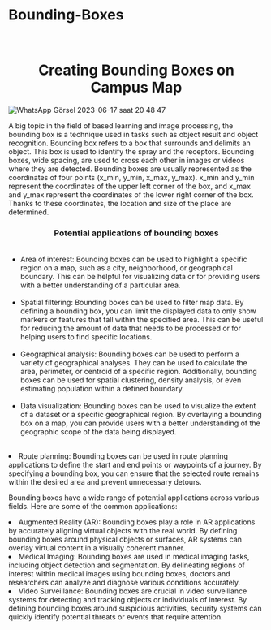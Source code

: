 # Bounding-Boxes
**<br><h1 align="center"> Creating Bounding Boxes on Campus Map </h1>**

![WhatsApp Görsel 2023-06-17 saat 20 48 47](https://github.com/GMT-352/final-project-groups-x2/assets/85685449/0b5eae0c-d5e7-4279-ad37-d419b83707c1)

A big topic in the field of based learning and image processing, the bounding box is a technique used in tasks such as object result and object recognition. Bounding box refers to a box that surrounds and delimits an object. This box is used to identify the spray and the receptors. Bounding boxes, wide spacing, are used to cross each other in images or videos where they are detected. Bounding boxes are usually represented as the coordinates of four points (x_min, y_min, x_max, y_max). x_min and y_min represent the coordinates of the upper left corner of the box, and x_max and y_max represent the coordinates of the lower right corner of the box. Thanks to these coordinates, the location and size of the place are determined.

<h3 align="center">Potential applications of bounding boxes</h3>

<ul>
  <br><li>Area of interest: Bounding boxes can be used to highlight a specific region on a map, such as a city, neighborhood, or geographical boundary. This can be helpful for visualizing data or for providing users with a better understanding of a particular area.</li>
  <br><li>Spatial filtering: Bounding boxes can be used to filter map data. By defining a bounding box, you can limit the displayed data to only show markers or features that fall within the specified area. This can be useful for reducing the amount of data that needs to be processed or for helping users to find specific locations.</li>
  <br><li>Geographical analysis: Bounding boxes can be used to perform a variety of geographical analyses. They can be used to calculate the area, perimeter, or centroid of a specific region. Additionally, bounding boxes can be used for spatial clustering, density analysis, or even estimating population within a defined boundary.</li>
  <br><li>Data visualization: Bounding boxes can be used to visualize the extent of a dataset or a specific geographical region. By overlaying a bounding box on a map, you can provide users with a better understanding of the geographic scope of the data being displayed.
</li>
</ul>
  <br><li>Route planning: Bounding boxes can be used in route planning applications to define the start and end points or waypoints of a journey. By specifying a bounding box, you can ensure that the selected 
  route remains within the desired area and prevent unnecessary detours.

  Bounding boxes have a wide range of potential applications across various fields. Here are some of the common applications: 
  <br><li> Augmented Reality (AR): Bounding boxes play a role in AR applications by accurately aligning virtual objects with the real world. By defining bounding boxes around physical objects or surfaces, AR 
  systems can overlay virtual content in a visually coherent manner.
  <br><li> Medical Imaging: Bounding boxes are used in medical imaging tasks, including object detection and segmentation. By delineating regions of interest within medical images using bounding boxes, doctors 
  and researchers can analyze and diagnose various conditions accurately.
  <br><li> Video Surveillance: Bounding boxes are crucial in video surveillance systems for detecting and tracking objects or individuals of interest. By defining bounding boxes around suspicious activities, 
  security systems can quickly identify potential threats or events that require attention.
  
